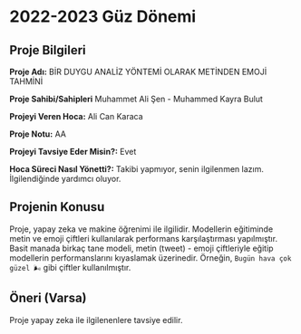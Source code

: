 # 2022-2023 Güz Dönemi

## Proje Bilgileri
**Proje Adı:** BİR DUYGU ANALİZ YÖNTEMİ OLARAK METİNDEN EMOJİ TAHMİNİ

**Proje Sahibi/Sahipleri** Muhammet Ali Şen - Muhammed Kayra Bulut

**Projeyi Veren Hoca:** Ali Can Karaca

**Proje Notu:** AA

**Projeyi Tavsiye Eder Misin?:** Evet

**Hoca Süreci Nasıl Yönetti?:** Takibi yapmıyor, senin ilgilenmen lazım. İlgilendiğinde yardımcı oluyor.

## Projenin Konusu
Proje, yapay zeka ve makine öğrenimi ile ilgilidir. Modellerin eğitiminde metin ve emoji çiftleri kullanılarak performans karşılaştırması yapılmıştır. Basit manada birkaç tane modeli, metin (tweet) - emoji çiftleriyle eğitip modellerin performanslarını kıyaslamak üzerinedir. Örneğin, `Bugün hava çok güzel 🌬️` gibi çiftler kullanılmıştır.

## Öneri (Varsa)
Proje yapay zeka ile ilgilenenlere tavsiye edilir.